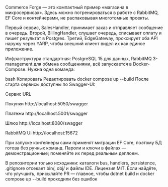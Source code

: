 Commerce Forge — это компактный пример «магазина в микросервисах». Здесь можно потренироваться в работе с RabbitMQ, EF Core и контейнерами, не распаковывая многотомные проекты.

Первый сервис, SalesHandler, принимает заказ и отправляет сообщение в очередь.
Второй, BillingHandler, слушает очередь, списывает оплату и пишет результат в Postgres.
Третий, EdgeGateway, проксирует оба API наружу через YARP, чтобы внешний клиент видел их как единое приложение.

Инфраструктура стандартная: PostgreSQL 15 для данных, RabbitMQ 3-management для обмена сообщениями, всё запускается в Docker-Compose. Нужна одна команда:

bash
Копировать
Редактировать
docker compose up --build
После старта сервисы доступны по Swagger-UI:

Сервис	URL

Покупки	http://localhost:5050/swagger

Платежи	http://localhost:5001/swagger

Шлюз	http://localhost:8080/swagger

RabbitMQ UI	http://localhost:15672

При запуске контейнеры сами применят миграции EF Core, поэтому БД готова без ручных команд. Пароли и ключи в файлах — демонстрационные; поменяйте их перед реальным деплоем.

В репозитории только исходники: каталоги bus, handlers, persistence, .gitignore отсекает bin/, obj/ и файлы IDE. Лицензия MIT. Если найдёте, что улучшить, присылайте PR — главное, чтобы dotnet build и docker compose up --build проходили без ошибок
